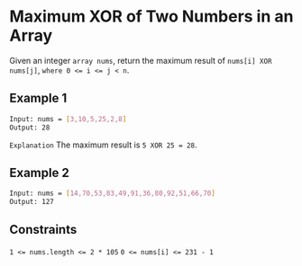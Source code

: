 # Maximum XOR of Two Numbers in an Array

Given an integer `array nums`, return the maximum result of `nums[i] XOR nums[j]`, `where 0 <= i <= j < n`.

## Example 1

```bash
Input: nums = [3,10,5,25,2,8]
Output: 28
```

`Explanation` The maximum result is `5 XOR 25 = 28`.

## Example 2

```bash
Input: nums = [14,70,53,83,49,91,36,80,92,51,66,70]
Output: 127
```

## Constraints

`1 <= nums.length <= 2 * 105`
`0 <= nums[i] <= 231 - 1`
